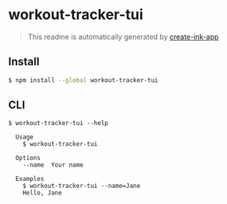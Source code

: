 # workout-tracker-tui

> This readme is automatically generated by [create-ink-app](https://github.com/vadimdemedes/create-ink-app)

## Install

```bash
$ npm install --global workout-tracker-tui
```

## CLI

```
$ workout-tracker-tui --help

  Usage
    $ workout-tracker-tui

  Options
    --name  Your name

  Examples
    $ workout-tracker-tui --name=Jane
    Hello, Jane
```
